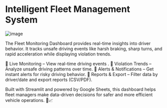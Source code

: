 # Intelligent Fleet Management System 
![image](https://github.com/user-attachments/assets/160482cd-83f6-4719-b1a5-b3079e1acf57)


The Fleet Monitoring Dashboard provides real-time insights into driver behavior. It tracks unsafe driving events like harsh braking, sharp turns, and rapid acceleration while displaying  violation trends.

🔹 Live Monitoring – View real-time driving events .
🔹 Violation Trends – Analyze unsafe driving patterns over time.
🔹 Alerts & Notifications – Get instant alerts for risky driving behavior.
🔹 Reports & Export – Filter data by driver/date and export reports (CSV/PDF).

Built with Streamlit and powered by Google Sheets, this dashboard helps fleet managers make data-driven decisions for safer and more efficient vehicle operations. 🚛📈
